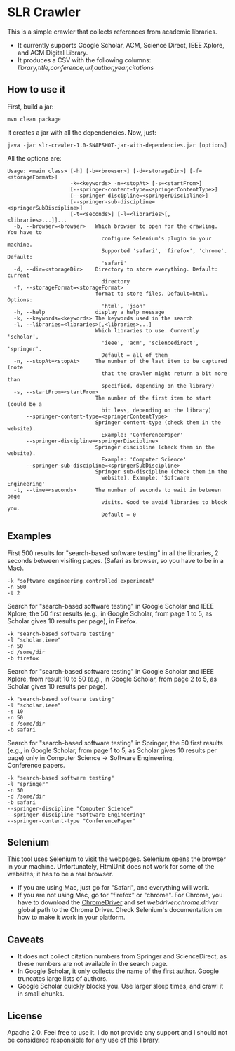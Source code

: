 # SLR Crawler

This is a simple crawler that collects references from academic
libraries. 

* It currently supports Google Scholar, ACM, Science Direct,
IEEE Xplore, and ACM Digital Library.
* It produces a CSV with the following columns: _library,title,conference,url,author,year,citations_

## How to use it

First, build a jar:

`mvn clean package`

It creates a jar with all the dependencies. Now, just: 

```
java -jar slr-crawler-1.0-SNAPSHOT-jar-with-dependencies.jar [options]
```

All the options are:
```
Usage: <main class> [-h] [-b=<browser>] [-d=<storageDir>] [-f=<storageFormat>]
                    -k=<keywords> -n=<stopAt> [-s=<startFrom>]
                    [--springer-content-type=<springerContentType>]
                    [--springer-discipline=<springerDiscipline>]
                    [--springer-sub-discipline=<springerSubDiscipline>]
                    [-t=<seconds>] [-l=<libraries>[,<libraries>...]]...
  -b, --browser=<browser>   Which browser to open for the crawling. You have to
                              configure Selenium's plugin in your machine.
                              Supported 'safari', 'firefox', 'chrome'. Default:
                              'safari'
  -d, --dir=<storageDir>    Directory to store everything. Default: current
                              directory
  -f, --storageFormat=<storageFormat>
                            format to store files. Default=html. Options:
                              'html', 'json'
  -h, --help                display a help message
  -k, --keywords=<keywords> The keywords used in the search
  -l, --libraries=<libraries>[,<libraries>...]
                            Which libraries to use. Currently 'scholar',
                              'ieee', 'acm', 'sciencedirect', 'springer'.
                              Default = all of them
  -n, --stopAt=<stopAt>     The number of the last item to be captured (note
                              that the crawler might return a bit more than
                              specified, depending on the library)
  -s, --startFrom=<startFrom>
                            The number of the first item to start (could be a
                              bit less, depending on the library)
      --springer-content-type=<springerContentType>
                            Springer content-type (check them in the website).
                              Example: 'ConferencePaper'
      --springer-discipline=<springerDiscipline>
                            Springer discipline (check them in the website).
                              Example: 'Computer Science'
      --springer-sub-discipline=<springerSubDiscipline>
                            Springer sub-discipline (check them in the
                              website). Example: 'Software Engineering'
  -t, --time=<seconds>      The number of seconds to wait in between page
                              visits. Good to avoid libraries to block you.
                              Default = 0
```

## Examples

First 500 results for "search-based software testing" in all the libraries, 
2 seconds between visiting pages. (Safari as browser, so you have to be in a Mac).

```
-k "software engineering controlled experiment"
-n 500
-t 2
```
Search for "search-based software testing" in Google Scholar and IEEE Xplore,
the 50 first results (e.g., in Google Scholar, from page 1 to 5, as Scholar gives 
10 results per page), in Firefox.

```
-k "search-based software testing"
-l "scholar,ieee"
-n 50
-d /some/dir
-b firefox
```

Search for "search-based software testing" in Google Scholar and IEEE Xplore,
from result 10 to 50 (e.g., in Google Scholar, from page 2 to 5, as Scholar gives 
10 results per page).

```
-k "search-based software testing"
-l "scholar,ieee"
-s 10
-n 50
-d /some/dir
-b safari
```

Search for "search-based software testing" in Springer,
the 50 first results (e.g., in Google Scholar, from page 1 to 5, as Scholar gives 
10 results per page) only in Computer Science -> Software Engineering, Conference papers.

```
-k "search-based software testing"
-l "springer"
-n 50
-d /some/dir
-b safari
--springer-discipline "Computer Science"
--springer-discipline "Software Engineering"
--springer-content-type "ConferencePaper"
```

## Selenium

This tool uses Selenium to visit the webpages. Selenium opens the browser
in your machine. Unfortunately, HtmlUnit does not work for some of the websites;
it has to be a real browser.

* If you are using Mac, just go for "Safari", and everything will work.
* If you are not using Mac, go for "firefox" or "chrome". For Chrome,
you have to download the [ChromeDriver](https://sites.google.com/a/chromium.org/chromedriver/downloads)
and set _webdriver.chrome.driver_ global path to the Chrome Driver. Check
Selenium's documentation on how to make it work in your platform.  

## Caveats

* It does not collect citation numbers from Springer and ScienceDirect,
as these numbers are not available in the search page.
* In Google Scholar, it only collects the name of the first author. Google
truncates large lists of authors.
* Google Scholar quickly blocks you. Use larger sleep times, and crawl it in
small chunks.
 
## License

Apache 2.0. Feel free to use it. I do not provide any support and I should
not be considered responsible for any use of this library.